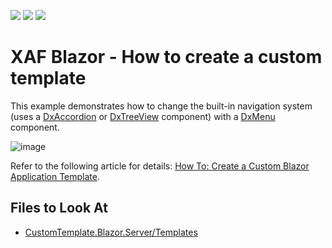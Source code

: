 <!-- default badges list -->
![](https://img.shields.io/endpoint?url=https://codecentral.devexpress.com/api/v1/VersionRange/418973356/22.2.4%2B)
[![](https://img.shields.io/badge/Open_in_DevExpress_Support_Center-FF7200?style=flat-square&logo=DevExpress&logoColor=white)](https://supportcenter.devexpress.com/ticket/details/T1037821)
[![](https://img.shields.io/badge/📖_How_to_use_DevExpress_Examples-e9f6fc?style=flat-square)](https://docs.devexpress.com/GeneralInformation/403183)
<!-- default badges end -->
# XAF Blazor - How to create a custom template

This example demonstrates how to change the built-in navigation system (uses a [DxAccordion](https://docs.devexpress.com/Blazor/DevExpress.Blazor.DxAccordion) or [DxTreeView](https://docs.devexpress.com/Blazor/DevExpress.Blazor.DxTreeView) component) with a [DxMenu](https://docs.devexpress.com/Blazor/DevExpress.Blazor.DxMenu) component. 

![image](https://user-images.githubusercontent.com/14300209/229773773-9953318d-6524-41f2-b77a-a61d6e5a6f5c.png)

Refer to the following article for details: [How To: Create a Custom Blazor Application Template](https://docs.devexpress.com/eXpressAppFramework/403452/ui-construction/templates/in-blazor/custom-blazor-application-template).

<!-- default file list -->

## Files to Look At

- [CustomTemplate.Blazor.Server/Templates](./CS/EFCore/CustomTemplate/CustomTemplate.Blazor.Server/Templates/)


<!-- default file list end --> 

